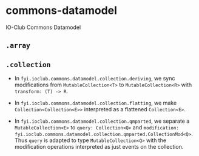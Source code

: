 # commons-datamodel

IO-Club Commons Datamodel

## `.array`

## `.collection`

- In `fyi.ioclub.commons.datamodel.collection.deriving`, we sync modifications
  from `MutableCollection<T>` to `MutableCollection<R>` with `transform: (T) -> R`.

- In `fyi.ioclub.commons.datamodel.collection.flatting`, we make `Collection<Collection<E>>`
  interpreted as a flattened `Collection<E>`.

- In `fyi.ioclub.commons.datamodel.collection.qmparted`, we separate a `MutableCollection<E>`
  to `query: Collection<Q>` and
  `modification: fyi.ioclub.commons.datamodel.collection.qmparted.CollectionMod<Q>`.
  Thus `query` is adapted to type `MutableCollection<Q>` with the modification operations
  interpreted as just events on the collection.